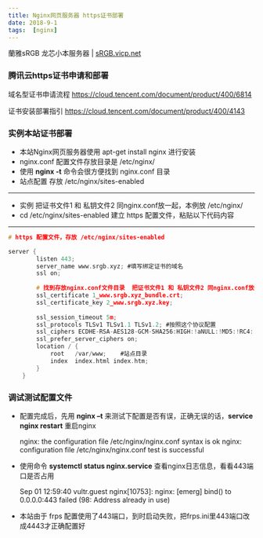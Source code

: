 ```yaml
---
title: Nginx网页服务器 https证书部署
date: 2018-9-1
tags:  [nginx]
---
```


蘭雅sRGB 龙芯小本服务器 | [sRGB.vicp.net](http://sRGB.vicp.net)

### 腾讯云https证书申请和部署

域名型证书申请流程
https://cloud.tencent.com/document/product/400/6814

证书安装部署指引
https://cloud.tencent.com/document/product/400/4143

### 实例本站证书部署

- 本站Nginx网页服务器使用 apt-get install nginx 进行安装
- nginx.conf 配置文件存放目录是 /etc/nginx/
- 使用 **nginx -t** 命令会很方便找到 nginx.conf 目录
- 站点配置 存放 /etc/nginx/sites-enabled
---
- 实例 把证书文件1 和 私钥文件2 同nginx.conf放一起，本例放 /etc/nginx/
- cd /etc/nginx/sites-enabled  建立 https 配置文件，粘贴以下代码内容
---

~~~c
# https 配置文件，存放 /etc/nginx/sites-enabled

server {
        listen 443;
        server_name www.srgb.xyz; #填写绑定证书的域名
        ssl on;
        
        # 找到存放nginx.conf文件目录  把证书文件1 和 私钥文件2 同nginx.conf放一起，本例放 /etc/nginx
        ssl_certificate 1_www.srgb.xyz_bundle.crt;    
        ssl_certificate_key 2_www.srgb.xyz.key;
        
        ssl_session_timeout 5m;
        ssl_protocols TLSv1 TLSv1.1 TLSv1.2; #按照这个协议配置
        ssl_ciphers ECDHE-RSA-AES128-GCM-SHA256:HIGH:!aNULL:!MD5:!RC4:!DHE;#按照这个套件配置
        ssl_prefer_server_ciphers on;
        location / {
            root   /var/www;    #站点目录
            index  index.html index.htm;
        }
    }
~~~

### 调试测试配置文件
- 配置完成后，先用 **nginx –t** 来测试下配置是否有误，正确无误的话，**service nginx restart** 重启nginx

	nginx: the configuration file /etc/nginx/nginx.conf syntax is ok
	nginx: configuration file /etc/nginx/nginx.conf test is successful
	
- 使用命令 **systemctl status nginx.service** 查看nginx日志信息，看看443端口是否占用

	Sep 01 12:59:40 vultr.guest nginx[10753]: nginx: [emerg] bind() to 0.0.0.0:443 failed (98: Address already in use)
- 本站由于 frps 配置使用了443端口，到时启动失败，把frps.ini里443端口改成4443才正确配置好